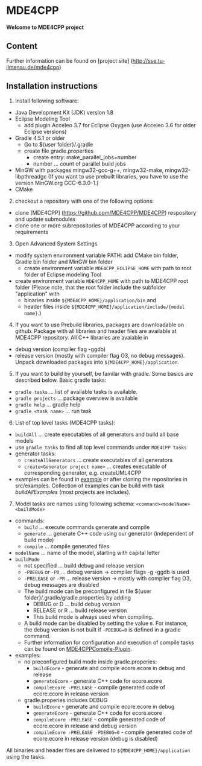 # MDE4CPP
**Welcome to MDE4CPP project**

## Content
Further information can be found on [project site] (http://sse.tu-ilmenau.de/mde4cpp)

## Installation instructions
1. Install following software:
  * Java Development Kit (JDK) version 1.8
  * Eclipse Modeling Tool
    * add plugin Acceleo 3.7 for Eclipse Oxygen (use Acceleo 3.6 for older Eclipse versions)
  * Gradle 4.5.1 or older
	* Go to ${user folder}/.gradle 
	* create file gradle.properties
		* create entry: make_parallel_jobs=number
		* number ... count of parallel build jobs
  * MinGW with packages mingw32-gcc-g++, mingw32-make, mingw32-libpthreadgc (If you want to use prebuilt libraries, you have to use the version MinGW.org GCC-6.3.0-1.)
  * CMake
  	
2. checkout a repository with one of the following options:
  * clone [MDE4CPP] (https://github.com/MDE4CPP/MDE4CPP) respository and update submodules
  * clone one or more subrepositories of MDE4CPP according to your requirements
  
3. Open Advanced System Settings
  * modify system environment variable PATH: add CMake bin folder, Gradle bin folder and MinGW bin folder
    * create environment variable `MDE4CPP_ECLIPSE_HOME` with path to root folder of Eclipse modeling Tool
  * create environment variable `MDE4CPP_HOME` with path to MDE4CPP root folder
	  (Please note, that the root folder include the subfolder "application" with 
    * binaries inside `${MDE4CPP_HOME}/application/bin` and 
    * header files inside `${MDE4CPP_HOME}/application/include/{model name}`.)

4. If you want to use Prebuild libraries, packages are downloadable on github. Package with all libraries and header files are available at MDE4CPP repository. All C++ libraries are avaiable in
  * debug version (compiler flag -ggdb)
  * release version (mostly with compiler flag O3, no debug messages).
Unpack downloaded packages into `${MDE4CPP_HOME}/application`.

5. If you want to build by yourself, be familar with gradle. Some basics are described below. Basic gradle tasks:
  * `gradle tasks` ... list of available tasks is available.
  * `gradle projects` ... package overview is available
  * `gradle help` ... gradle help
  * `gradle <task name>` ... run task <task name>

6. List of top level tasks (MDE4CPP tasks):
  * `buildAll` ... create executables of all generators and build all base models
  * use `gradle tasks` to find all top level commands under `MDE4CPP tasks`
  * generator tasks:
    * `createAllGenerators` ... create executables of all generators
    * `create<Generator project name>` ... creates executable of corresponding generator, e.g. createUML4CPP
  * examples can be found in [example](https://github.com/MDE4CPP/examples) or after cloning the repositories in src/examples. Collection of examples can be build with task *buildAllExamples* (most projects are includes).

7. Model tasks are names using following schema: `<command><modelName> <buildMode>`
  * commands:
    * `build` ... execute commands generate and compile
    * `generate` ... generate C++ code using our generator (independent of build mode)
    * `compile` ... compile generated files
  * `modelName` ... name of the model, starting with capital letter
  * `buildMode`
    * not specified ... build debug and release version
    * `-PDEBUG` or `-PD` ... debug version -> compiler flags -g -ggdb is used
    * `-PRELEASE` or `-PR` ... release version -> mostly with compiler flag O3, debug messages are disabled
	* The build mode can be preconfigured in file ${user folder}/.gradle/gradle.properties by adding
		* DEBUG or D ... build debug version 
		* RELEASE or R ... build release version
		* This build mode is always used when compiling.
	* A build mode can be disabled by setting the value `0`. For instance, the debug version is not built if `-PDEBUG=0` is defined in a gradle command.
	* Further information for configuration and execution of compile tasks can be found on [MDE4CPPCompile-Plugin](https://github.com/MDE4CPP/MDE4CPPGradlePlugins).
  * examples:
	* no preconfigured build mode inside gradle.properies: 
		* `buildEcore` - generate and compile ecore.ecore in debug and release
		* `generateEcore` - generate C++ code for ecore.ecore
		* `compileEcore -PRELEASE` - compile generated code of ecore.ecore in release version
	* gradle.properies includes DEBUG	
		* `buildEcore` - generate and compile ecore.ecore in debug
		* `generateEcore` - generate C++ code for ecore.ecore
		* `compileEcore -PRELEASE` - compile generated code of ecore.ecore in release and debug version
		* `compileEcore -PRELEASE -PDEBUG=0` - compile generated code of ecore.ecore in release version (debug is disabled)

  All binaries and header files are delivered to `${MDE4CPP_HOME}/application` using the tasks. 